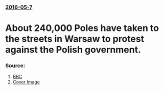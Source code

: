 ### [2016-05-7](/news/2016/05/7/index.md)

# About 240,000 Poles have taken to the streets in Warsaw to protest against the Polish government. 




### Source:

1. [BBC](http://www.bbc.com/news/world-europe-36236576)
1. [Cover Image](http://ichef-1.bbci.co.uk/news/1024/cpsprodpb/6880/production/_89625762_89625761.jpg)
